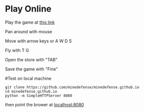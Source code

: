 # Play Online
Play the game at [this link](http://minedefense.github.io/)

Pan around with mouse

Move with arrow keys or A W D S

Fly with T G

Open the store with "TAB"

Save the game with "Fine"

#Test on local machine
```
git clone https://github.com/minedefense/minedefense.github.io
cd minedefense.github.io
python -m SimpleHTTPServer 8080
```
then point the brower at [localhost:8080](http://localhost:8080/)
